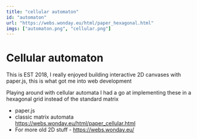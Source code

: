 ```yaml
---
title: "cellular automaton"
id: "automaton"
url: "https://webs.wonday.eu/html/paper_hexagonal.html"
imgs: ["automaton.png", "cellular.png"]
---
```


# Cellular automaton

This is EST 2018, I really enjoyed building interactive 2D canvases with paper.js, this is what got me into web development

Playing around with cellular automata I had a go at implementing these in a hexagonal grid instead of the standard matrix

- paper.js
- classic matrix automata https://webs.wonday.eu/html/paper_cellular.html
- For more old 2D stuff - https://webs.wonday.eu/
